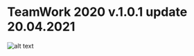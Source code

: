 # TeamWork 2020 v.1.0.1 update 20.04.2021

![alt text](https://github.com/2F4S7/goit-ice-cream/blob/master/src/image.png?raw=true)
